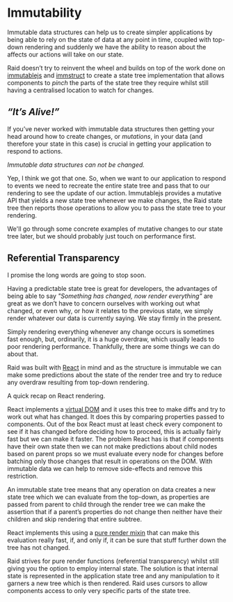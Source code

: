 
# Immutability

Immutable data structures can help us to create simpler applications by being able to rely on the state of data at any point in time, coupled with top-down rendering and suddenly we have the ability to reason about the affects our actions will take on our state.

Raid doesn’t try to reinvent the wheel and builds on top of the work done on [immutablejs](https://facebook.github.io/immutable-js/) and [immstruct](https://github.com/omniscientjs/immstruct) to create a state tree implementation that allows components to *pinch* the parts of the state tree they require whilst still having a centralised location to watch for changes.

## *“It’s Alive!”*

If you’ve never worked with immutable data structures then getting your head around how to create changes, or *mutations*, in your data (and therefore your state in this case) is crucial in getting your application to respond to actions.

*Immutable data structures can not be changed.*

Yep, I think we got that one. So, when we want to our application to respond to events we need to recreate the entire state tree and pass that to our rendering to see the update of our action. Immutablejs provides a mutative API that yields a new state tree whenever we make changes, the Raid state tree then reports those operations to allow you to pass the state tree to your rendering.

We'll go through some concrete examples of mutative changes to our state tree later, but we should probably just touch on performance first.

## Referential Transparency

I promise the long words are going to stop soon.

Having a predictable state tree is great for developers, the advantages of being able to say *"Something has changed, now render everything"* are great as we don’t have to concern ourselves with working out what changed, or even why, or how it relates to the previous state, we simply render whatever our data is currently saying. We stay firmly in the present.

Simply rendering everything whenever any change occurs is sometimes fast enough, but, ordinarily, it is a huge overdraw, which usually leads to poor rendering performance. Thankfully, there are some things we can do about that.

Raid was built with [React](https://facebook.github.io/react/) in mind and as the structure is immutable we can make some predictions about the state of the render tree and try to reduce any overdraw resulting from top-down rendering.

A quick recap on React rendering.

React implements a [virtual DOM](https://facebook.github.io/react/docs/glossary.html) and it uses this tree to make diffs and try to work out what has changed. It does this by comparing properties passed to components. Out of the box React must at least check every component to see if it has changed before deciding how to proceed, this is actually fairly fast but we can make it faster. The problem React has is that if components have their own state then we can not make predictions about child nodes based on parent props so we must evaluate every node for changes before batching only those changes that result in operations on the DOM. With immutable data we can help to remove side-effects and remove this restriction.

An immutable state tree means that any operation on data creates a new state tree which we can evaluate from the top-down, as properties are passed from parent to child through the render tree we can make the assertion that if a parent’s properties do not change then neither have their children and skip rendering that entire subtree.

React implements this using a [pure render mixin](https://facebook.github.io/react/docs/pure-render-mixin.html) that can make this evaluation really fast, if, and only if, it can be sure that stuff further down the tree has not changed.

Raid strives for pure render functions (referential transparency) whilst still giving you the option to employ internal state. The solution is that internal state is represented in the application state tree and any manipulation to it garners a new tree which is then rendered. Raid uses cursors to allow components access to only very specific parts of the state tree.
